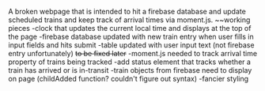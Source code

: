 A broken webpage that is intended to hit a firebase database and update scheduled trains and keep track of arrival times via moment.js.
~~working pieces
-clock that updates the current local time and displays at the top of the page
-firebase database updated with new train entry when user fills in input fields and hits submit
-table updated with user input text (not firebase entry unfortunately)
~~to be fixed later~~
-moment.js needed to track arrival time property of trains being tracked
-add status element that tracks whether a train has arrived or is in-transit
-train objects from firebase need to display on page (childAdded function? couldn't figure out syntax)
-fancier styling
